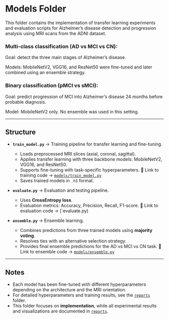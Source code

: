 # Models Folder

This folder contains the implementation of transfer learning experiments and evaluation scripts for Alzheimer’s disease detection and progression analysis using MRI scans from the ADNI dataset.  

### Multi-class classification (AD vs MCI vs CN):

Goal: detect the three main stages of Alzheimer’s disease.

Models: MobileNetV2, VGG16, and ResNet50 were fine-tuned and later combined using an ensemble strategy.

### Binary classification (pMCI vs sMCI):

Goal: predict progression of MCI into Alzheimer’s disease 24 months before probable diagnosis.

Model: MobileNetV2 only. No ensemble was used in this setting.

----

## Structure

- **`train_model.py`** → Training pipeline for transfer learning and fine-tuning.  
  - Loads preprocessed MRI slices (axial, coronal, sagittal).  
  - Applies transfer learning with three backbone models: MobileNetV2, VGG16, and ResNet50.  
  - Supports fine-tuning with task-specific hyperparameters.
  📌 Link to training code → [`models/train_model.py`](train_model.py)
  - Saves trained models in `.h5` format.  

- **`evaluate.py`** → Evaluation and testing pipeline.  
  - Uses **CrossEntropy loss**.  
  - Evaluation metrics: Accuracy, Precision, Recall, F1-score.
  📌 Link to evaluation code → [`evaluate.py)

- **`ensemble.py`** → Ensemble learning.  
  - Combines predictions from three trained models using **majority voting**.  
  - Resolves ties with an alternative selection strategy.  
  - Provides final ensemble predictions for the AD vs MCI vs CN task.
  📌 Link to ensemble code → [`models/ensemble.py`](ensemble.py) 

----

## Notes
- Each model has been fine-tuned with different hyperparameters depending on the architecture and the MRI orientation.  
- For detailed hyperparameters and training results, see the [`reports`](Alzheimer-MRI-Preprocessing-FreeSurfer-SliceSelection-DeepLearning-TransferLearning-EnsembleLearning/reports/README.md) folder.  
- This folder focuses on **implementation**, while all experimental results and visualizations are documented in [`reports`](Alzheimer-MRI-Preprocessing-FreeSurfer-SliceSelection-DeepLearning-TransferLearning-EnsembleLearning/reports/README.md).  

